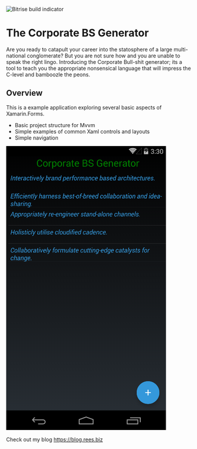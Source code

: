 ![Bitrise build indicator](https://www.bitrise.io/app/c52a8d7f702c7c23.svg?token=JbSXtZrOqLvKoqqpqB57DQ&branch=master "Bitrise Build indicator")

# The Corporate BS Generator
Are you ready to catapult your career into the statosphere of a large multi-national conglomerate?  But you are not sure how and you are unable to speak the right lingo.  Introducing the Corporate Bull-shit generator; its a tool to teach you the appropriate nonsensical language that will impress the C-level and bamboozle the peons.

## Overview
This is a example application exploring several basic aspects of Xamarin.Forms.
+ Basic project structure for Mvvm
+ Simple examples of common Xaml controls and layouts
+ Simple navigation


![Screenshot of the Corporate BS Generator](https://github.com/Benrnz/CorporateBsGenerator/blob/master/CorporateBsGenerator/Assets/BSGen1.png "The Corporate BS Generator")

Check out my blog https://blog.rees.biz 
